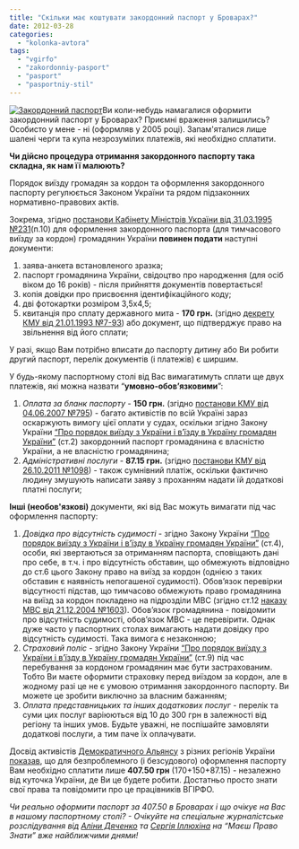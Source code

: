 ```yaml
---
title: "Скільки має коштувати закордонний паспорт у Броварах?"
date: 2012-03-28
categories: 
  - "kolonka-avtora"
tags: 
  - "vgirfo"
  - "zakordonniy-pasport"
  - "pasport"
  - "pasportniy-stil"
---
```


[![](https://mpz.brovary.org/wp-content/uploads/2012/03/zagranpassport1.jpg "Закордонний паспорт")](https://mpz.brovary.org/wp-content/uploads/2012/03/zagranpassport1.jpg)Ви коли-небудь намагалися оформити закордонний паспорт у Броварах? Приємні враження залишились? Особисто у мене - ні (оформляв у 2005 році). Запам'яталися лише шалені черги та купа незрозумілих платежів, які необхідно сплатити.

**Чи дійсно процедура отримання закордонного паспорту така складна, як нам її малюють?**

Порядок виїзду громадян за кордон та оформлення закордонного паспорту регулюється Законом України та рядом підзаконних нормативно-правових актів.

Зокрема, згідно [постанови Кабінету Міністрів України від 31.03.1995 №231](http://zakon2.rada.gov.ua/laws/show/231-95-%D0%BF)(п.10) для оформлення закордонного паспорта (для тимчасового виїзду за кордон) громадянин України **повинен подати** наступні документи:

1. заява-анкета встановленого зразка;
2. паспорт громадянина України, свідоцтво про народження (для осіб віком до 16 років) - після прийняття документів повертається!
3. копія довідки про присвоєння ідентифікаційного коду;
4. дві фотокартки розміром 3,5х4,5;
5. квитанція про сплату державного мита - **170 грн.** (згідно [декрету КМУ від 21.01.1993 №7-93](http://zakon2.rada.gov.ua/laws/show/7-93)) або документ, що підтверджує право на звільнення від його сплати;

У разі, якщо Вам потрібно вписати до паспорту дитину або Ви робити другий паспорт, перелік документів (і платежів) є ширшим.

У будь-якому паспортному столі від Вас вимагатимуть сплати ще двух платежів, які можна назвати “**умовно-обов’язковими**”:

1. _Оплата за бланк паспорту_ - **150 грн.** (згідно [постанови КМУ від 04.06.2007 №795](http://zakon2.rada.gov.ua/laws/show/795-2007-%D0%BF)) - багато активістів по всій Україні зараз оскаржують вимогу цієї оплати у судах, оскільки згідно Закону України [“Про порядок виїзду з України і в’їзду в Україну громадян України”](http://zakon3.rada.gov.ua/laws/show/3857-12) (ст.2) закордонний паспорт громадянина є власністю України, а не власністю громадянина;
2. _Адміністративні послуги_ - **87.15 грн.** (згідно [постанови КМУ від 26.10.2011 №1098](http://zakon2.rada.gov.ua/laws/show/1098-2011-%D0%BF)) - також сумнівний платіж, оскільки фактично людину змушують написати заяву з проханням надати їй додаткові платні послуги;

**Інші (необов'язкові)** документи, які від Вас можуть вимагати під час оформлення паспорту:

1. _Довідка про відсутність судимості_ - згідно Закону України [“Про порядок виїзду з України і в’їзду в Україну громадян України”](http://zakon3.rada.gov.ua/laws/show/3857-12) (ст.4), особи, які звертаються за отриманням паспорта, сповіщають дані про себе, в т.ч. і про відсутність обставин, що обмежують відповідно до ст.6 цього Закону право на виїзд за кордон (однією з таких обставин є наявність непогашеної судимості). Обов’язок перевірки відсутності підстав, що тимчасово обмежують право громадянина на виїзд за кордон покладено на підрозділи МВС (згідно ст.12 [наказу МВС від 21.12.2004 №1603](http://zakon3.rada.gov.ua/laws/show/z0068-05)). Обов’язок громадянина - повідомити про відсутність судимості, обов’язок МВС - це перевірити. Однак дуже часто у паспортних столах вимагають надати довідку про відсутність судимості. Така вимога є незаконною;
2. _Страховий поліс_ - згідно Закону України [“Про порядок виїзду з України і в’їзду в Україну громадян України”](http://zakon3.rada.gov.ua/laws/show/3857-12) (ст.9) під час перебування за кордоном громадянин має бути застрахованим. Тобто Ви маєте оформити страховку перед виїздом за кордон, але в жодному разі це не є умовою отримання закордонного паспорту. Ви можете це зробити виключно за власним бажанням;
3. _Оплата представницьких та інших додаткових послуг_ - перелік та суми цих послуг варіюються від 10 до 300 грн в залежності від регіону та інших умов. Будьте уважні, не поспішайте замовляти додаткові послуги, а тим паче їх оплачувати.

Досвід активістів [Демократичного Альянсу](http://www.dem-alliance.org/ "Демократичний альянс") з різних регіонів України [показав](https://www.facebook.com/STOPsvavilly "Стоп свавіллю у паспортних столах"), що для безпроблемного (і безсудового) оформлення паспорту Вам необхідно сплатити лише **407.50 грн** (170+150+87.15) - незалежно від куточка України, де Ви це будете робити. Достатньо просто знати свої права та повідомити про це працівників ВГІРФО.

_Чи реально оформити паспорт за 407.50 в Броварах і що очікує на Вас в нашому паспортному столі? - Очікуйте на спеціальне журналістське розслідування від [Аліни Дяченко](https://mpz.brovary.org/author/aleechka/ "Аліна Дяченко") та [Сергія Іллюхіна](https://mpz.brovary.org/author/sergilliukhin/ "Сергій Іллюхін") на “Маєш Право Знати” вже найближчими днями!_
